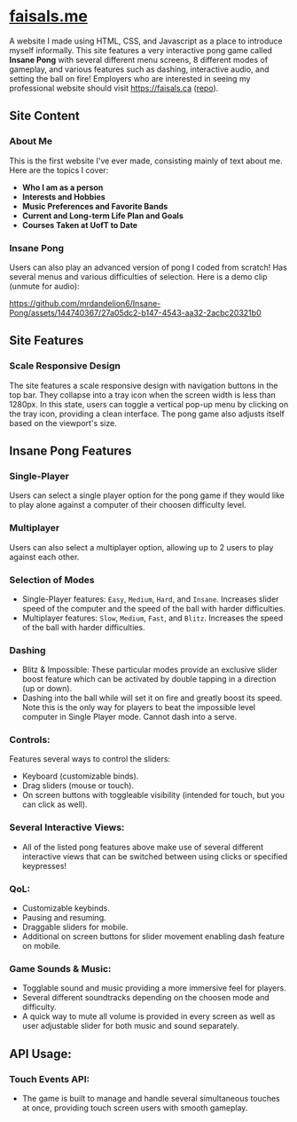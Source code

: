 # [faisals.me](http://faisals.me)

A website I made using HTML, CSS, and Javascript as a place to introduce myself informally. This site features a very interactive pong game called **Insane Pong** with several different menu screens, 8 different modes of gameplay, and various features such as dashing, interactive audio, and setting the ball on fire! Employers who are interested in seeing my professional website should visit https://faisals.ca ([repo](https://github.com/mrdandelion6/faisals.ca)). 

## Site Content

### About Me
This is the first website I've ever made, consisting mainly of text about me. Here are the topics I cover:

- **Who I am as a person**
- **Interests and Hobbies**
- **Music Preferences and Favorite Bands**
- **Current and Long-term Life Plan and Goals**
- **Courses Taken at UofT to Date**

### Insane Pong
Users can also play an advanced version of pong I coded from scratch! Has several menus and various difficulties of selection. Here is a demo clip (unmute for audio):

https://github.com/mrdandelion6/Insane-Pong/assets/144740367/27a05dc2-b147-4543-aa32-2acbc20321b0


## Site Features

### Scale Responsive Design
The site features a scale responsive design with navigation buttons in the top bar. They collapse into a tray icon when the screen width is less than 1280px. In this state, users can toggle a vertical pop-up menu by clicking on the tray icon, providing a clean interface. The pong game also adjusts itself based on the viewport's size.

## Insane Pong Features

### Single-Player
Users can select a single player option for the pong game if they would like to play alone against a computer of their choosen difficulty level.

### Multiplayer
Users can also select a multiplayer option, allowing up to 2 users to play against each other.

### Selection of Modes
- Single-Player features: `Easy`, `Medium`, `Hard`, and `Insane`. Increases slider speed of the computer and the speed of the ball with harder difficulties.
- Multiplayer features: `Slow`, `Medium`, `Fast`, and `Blitz`. Increases the speed of the ball with harder difficulties.

### Dashing
- Blitz & Impossible: These particular modes provide an exclusive slider boost feature which can be activated by double tapping in a direction (up or down).
- Dashing into the ball while will set it on fire and greatly boost its speed. Note this is the only way for players to beat the impossible level computer in Single Player mode. Cannot dash into a serve.
  
### Controls:
Features several ways to control the sliders:
- Keyboard (customizable binds).
- Drag sliders (mouse or touch).
- On screen buttons with toggleable visibility (intended for touch, but you can click as well).

### Several Interactive Views:
- All of the listed pong features above make use of several different interactive views that can be switched between using clicks or specified keypresses!

### QoL:
- Customizable keybinds.
- Pausing and resuming.
- Draggable sliders for mobile.
- Additional on screen buttons for slider movement enabling dash feature on mobile.

### Game Sounds & Music:
- Togglable sound and music providing a more immersive feel for players.
- Several different soundtracks depending on the choosen mode and difficulty.
- A quick way to mute all volume is provided in every screen as well as user adjustable slider for both music and sound separately.

## API Usage:

### Touch Events API:
- The game is built to manage and handle several simultaneous touches at once, providing touch screen users with smooth gameplay.
